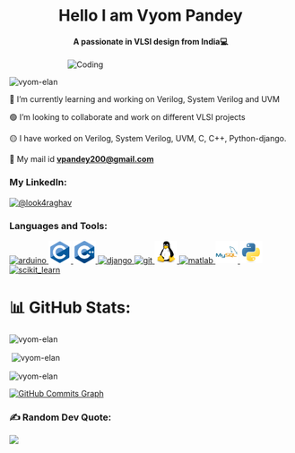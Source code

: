

<h1 align="center">Hello I am Vyom Pandey</h1>
<h4 align="center">A passionate in VLSI design from India💻</h4>

<img align="right" alt="Coding" width="400" src="https://scitechdaily.com/images/Electronic-Chip.gif">
<br>

<p align="left"> <img src="https://komarev.com/ghpvc/?username=vyom-elan&label=Profile%20views&color=0e75b6&style=flat" alt="vyom-elan" /> </p>

🔴 I’m currently learning and working on Verilog, System Verilog and UVM

🟢 I’m looking to collaborate and work on different VLSI projects

🟡 I have worked on Verilog, System Verilog, UVM, C, C++, Python-django.

🔵 My mail id **vpandey200@gmail.com**

<h3 align="left">My LinkedIn:</h3>
<p align="left">
<a href="https://www.linkedin.com/in/vyom-pandey-a6426a229/" target="blank"><img align="center" src="https://raw.githubusercontent.com/rahuldkjain/github-profile-readme-generator/master/src/images/icons/Social/linked-in-alt.svg" alt="@look4raghav" height="30" width="40" /></a>

</p>

<h3 align="left">Languages and Tools:</h3>
<p align="left"><a href="https://www.arduino.cc/" target="_blank" rel="noreferrer"> <img src="https://cdn.worldvectorlogo.com/logos/arduino-1.svg" alt="arduino" width="40" height="40"/> </a>  <a href="https://www.cprogramming.com/" target="_blank" rel="noreferrer"> <img src="https://raw.githubusercontent.com/devicons/devicon/master/icons/c/c-original.svg" alt="c" width="40" height="40"/> </a> <a href="https://www.w3schools.com/cpp/" target="_blank" rel="noreferrer"> <img src="https://raw.githubusercontent.com/devicons/devicon/master/icons/cplusplus/cplusplus-original.svg" alt="cplusplus" width="40" height="40"/> </a><a href="https://www.djangoproject.com/" target="_blank" rel="noreferrer"> <img src="https://cdn.worldvectorlogo.com/logos/django.svg" alt="django" width="40" height="40"/> </a> <a href="https://git-scm.com/" target="_blank" rel="noreferrer"> <img src="https://www.vectorlogo.zone/logos/git-scm/git-scm-icon.svg" alt="git" width="40" height="40"/> </a><a href="https://www.linux.org/" target="_blank" rel="noreferrer"> <img src="https://raw.githubusercontent.com/devicons/devicon/master/icons/linux/linux-original.svg" alt="linux" width="40" height="40"/> </a> <a href="https://www.mathworks.com/" target="_blank" rel="noreferrer"> <img src="https://upload.wikimedia.org/wikipedia/commons/2/21/Matlab_Logo.png" alt="matlab" width="40" height="40"/> </a> </a> <a href="https://www.mysql.com/" target="_blank" rel="noreferrer"> <img src="https://raw.githubusercontent.com/devicons/devicon/master/icons/mysql/mysql-original-wordmark.svg" alt="mysql" width="40" height="40"/> </a><a href="https://www.python.org" target="_blank" rel="noreferrer"> <img src="https://raw.githubusercontent.com/devicons/devicon/master/icons/python/python-original.svg" alt="python" width="40" height="40"/> </a> <a href="https://scikit-learn.org/" target="_blank" rel="noreferrer"> <img src="https://upload.wikimedia.org/wikipedia/commons/0/05/Scikit_learn_logo_small.svg" alt="scikit_learn" width="40" height="40"/> </a> </p>


# 📊 GitHub Stats:
<p><img align="center" src="https://github-readme-stats.vercel.app/api/top-langs?username=vyom-elan&show_icons=true&locale=en&layout=compact" alt="vyom-elan" /></p>

<p>&nbsp;<img align="center" src="https://github-readme-stats.vercel.app/api?username=vyom-elan&show_icons=true&locale=en" alt="vyom-elan" /></p>

<p><img align="center" src="https://github-readme-streak-stats.herokuapp.com/?user=vyom-elan&" alt="vyom-elan" /></p>

<a href="http://www.github.com/vyom-elan"><img src="https://github-readme-activity-graph.cyclic.app/graph?username=vyom-elan&bg_color=1c1917&color=3382ed&line=0891b2&point=3382ed&area_color=1c1917&area=true&hide_border=true&custom_title=GitHub%20Commits%20Graph" alt="GitHub Commits Graph" /></a>

### ✍️ Random Dev Quote:
![](https://quotes-github-readme.vercel.app/api?type=horizontal&theme=radical)
